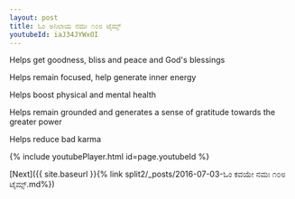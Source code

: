 ```yaml
---
layout: post
title: ಓಂ ಅನಿಲಾಯ ನಮಃ ೧೦೮ ಟೈಮ್ಸ್
youtubeId: iaJ34JYWxOI
---
```

 
 
Helps get goodness, bliss and peace and God's blessings
 
Helps remain focused, help generate inner energy 
 
Helps boost physical and mental health 
 
Helps remain grounded and generates a sense of gratitude towards the greater power 
 
Helps reduce bad karma
 
 
 
 


{% include youtubePlayer.html id=page.youtubeId %}
 
[Next]({{ site.baseurl }}{% link  split2/_posts/2016-07-03-ಓಂ ಕವಯೇ ನಮಃ ೧೦೮ ಟೈಮ್ಸ್.md%})
 
